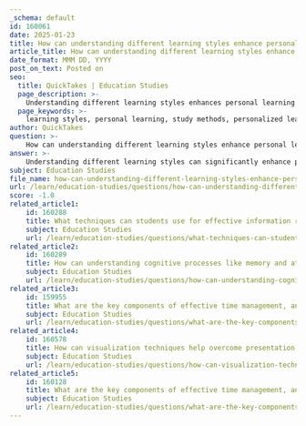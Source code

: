 ```yaml
---
_schema: default
id: 160061
date: 2025-01-23
title: How can understanding different learning styles enhance personal learning experiences?
article_title: How can understanding different learning styles enhance personal learning experiences?
date_format: MMM DD, YYYY
post_on_text: Posted on
seo:
  title: QuickTakes | Education Studies
  page_description: >-
    Understanding different learning styles enhances personal learning experiences by allowing individuals to tailor study methods, improve comprehension and retention, enhance engagement, develop effective study strategies, foster inclusivity, and promote self-reflection.
  page_keywords: >-
    learning styles, personal learning, study methods, personalized learning, comprehension retention, engagement, study strategies, inclusivity, self-reflection, metacognition
author: QuickTakes
question: >-
    How can understanding different learning styles enhance personal learning experiences?
answer: >-
    Understanding different learning styles can significantly enhance personal learning experiences by allowing individuals to tailor their study methods to their unique preferences. Here are several ways in which this understanding can be beneficial:\n\n1. **Personalized Learning Approaches**: By identifying one's own learning style—whether it be visual, auditory, kinesthetic, or reading/writing—students can select study techniques that align with their strengths. For example, visual learners may benefit from diagrams and charts, while auditory learners might prefer listening to lectures or discussions.\n\n2. **Improved Comprehension and Retention**: When learners engage with material in a way that resonates with their preferred style, they are likely to grasp concepts more easily and retain information better. This is because the material is presented in a format that is more accessible and engaging for them.\n\n3. **Enhanced Engagement**: Tailoring learning experiences to fit individual styles can lead to increased motivation and interest in the subject matter. When students feel that their learning preferences are acknowledged, they are more likely to participate actively in their education.\n\n4. **Development of Effective Study Strategies**: Understanding learning styles encourages students to experiment with different study methods and find what works best for them. This can lead to the development of effective study habits that can be applied across various subjects and contexts.\n\n5. **Fostering Inclusivity**: Recognizing and accommodating diverse learning styles not only benefits individual learners but also contributes to a more inclusive educational environment. This approach ensures that all students have the opportunity to succeed, regardless of their preferred learning methods.\n\n6. **Self-Reflection and Growth**: By exploring their own learning styles, students can engage in metacognition—reflecting on their own learning processes. This self-awareness can lead to better self-regulation and the ability to adapt strategies as needed for different learning situations.\n\nIn summary, understanding different learning styles empowers individuals to take control of their learning experiences, leading to improved academic performance and a more fulfilling educational journey. By embracing these diverse learning preferences, both educators and learners can create more effective and supportive learning environments.
subject: Education Studies
file_name: how-can-understanding-different-learning-styles-enhance-personal-learning-experiences.md
url: /learn/education-studies/questions/how-can-understanding-different-learning-styles-enhance-personal-learning-experiences
score: -1.0
related_article1:
    id: 160288
    title: What techniques can students use for effective information retrieval and source evaluation?
    subject: Education Studies
    url: /learn/education-studies/questions/what-techniques-can-students-use-for-effective-information-retrieval-and-source-evaluation
related_article2:
    id: 160289
    title: How can understanding cognitive processes like memory and attention improve learning outcomes?
    subject: Education Studies
    url: /learn/education-studies/questions/how-can-understanding-cognitive-processes-like-memory-and-attention-improve-learning-outcomes
related_article3:
    id: 159955
    title: What are the key components of effective time management, and how do they contribute to academic success?
    subject: Education Studies
    url: /learn/education-studies/questions/what-are-the-key-components-of-effective-time-management-and-how-do-they-contribute-to-academic-success
related_article4:
    id: 160578
    title: How can visualization techniques help overcome presentation anxiety?
    subject: Education Studies
    url: /learn/education-studies/questions/how-can-visualization-techniques-help-overcome-presentation-anxiety
related_article5:
    id: 160128
    title: What are the key components of effective time management, and how do they contribute to academic success?
    subject: Education Studies
    url: /learn/education-studies/questions/what-are-the-key-components-of-effective-time-management-and-how-do-they-contribute-to-academic-success
---
```


&nbsp;